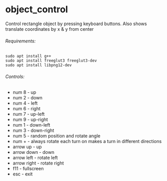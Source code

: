 # object_control
Control rectangle object by pressing keyboard buttons. Also shows translate coordinates by x & y from center

###### Requirements:
```
sudo apt install g++
sudo apt install freeglut3 freeglut3-dev
sudo apt install libpng12-dev
```

###### Controls:
- num 8 - up
- num 2 - down
- num 4 - left
- num 6 - right
- num 7 - up-left
- num 9 - up-right
- num 1 - down-left
- num 3 - down-right
- num 5 - random position and rotate angle
- num + - always rotate each turn on makes a turn in different directions
- arrow up - up
- arrow down - down
- arrow left - rotate left
- arrow right - rotate right
- f11 - fullscreen
- esc - exit